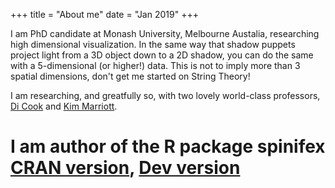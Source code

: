 +++
title = "About me"
date = "Jan 2019"
+++

I am PhD candidate at Monash University, Melbourne Austalia, researching high dimensional visualization. In the same way that shadow puppets project light from a 3D object down to a 2D shadow, you can do the same with a 5-dimensional (or higher!) data. This is not to imply more than 3 spatial dimensions, don't get me started on String Theory!

I am researching, and greatfully so, with two lovely world-class professors, [Di Cook](http://www.dicook.org/) and [Kim Marriott](https://research.monash.edu/en/persons/kimbal-marriott).

# I am author of the R package **spinifex** [CRAN version](https://cran.r-project.org/web/packages/spinifex/index.html), [Dev version](https://github.com/nspyrison/spinifex)


